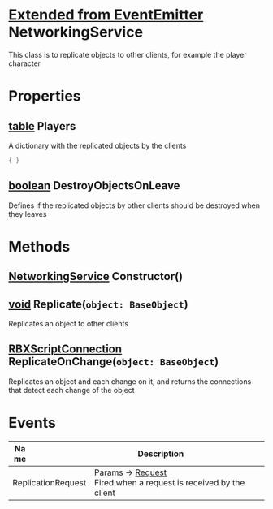 # [Extended from EventEmitter](EventEmitter.md) NetworkingService 
This class is to replicate objects to other clients, for example the player character
	 
# Properties

## [table](table.md) Players 
A dictionary with the replicated objects by the clients
		 
```lua
{ }
```
## [boolean](boolean.md) DestroyObjectsOnLeave
Defines if the replicated objects by other clients should be destroyed when they leaves
	


# Methods

## [NetworkingService](NetworkingService.md) Constructor() 
 
## [void](void.md) Replicate(`object: BaseObject`) 
 Replicates an object to other clients

## [RBXScriptConnection](Connection.md	) ReplicateOnChange(`object: BaseObject`) 
 Replicates an object and each change on it, and returns the connections that detect each change of the object
	

# Events
|<div style="width:20%; max-size: 20%">Name</div>|<div style="width:80%; max-size: 80%">Description</div>|
|---|---|
|ReplicationRequest|Params -> [Request](Request.md) <br>Fired when a request is received by the client<br>|



